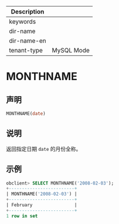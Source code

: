| Description   |                 |
|---------------|-----------------|
| keywords      |                 |
| dir-name      |                 |
| dir-name-en   |                 |
| tenant-type   | MySQL Mode      |

# MONTHNAME

## 声明

```sql
MONTHNAME(date)
```

## 说明

返回指定日期 `date` 的月份全称。

## 示例

```sql
obclient> SELECT MONTHNAME('2008-02-03');
+-------------------------+
| MONTHNAME('2008-02-03') |
+-------------------------+
| February                |
+-------------------------+
1 row in set
```
